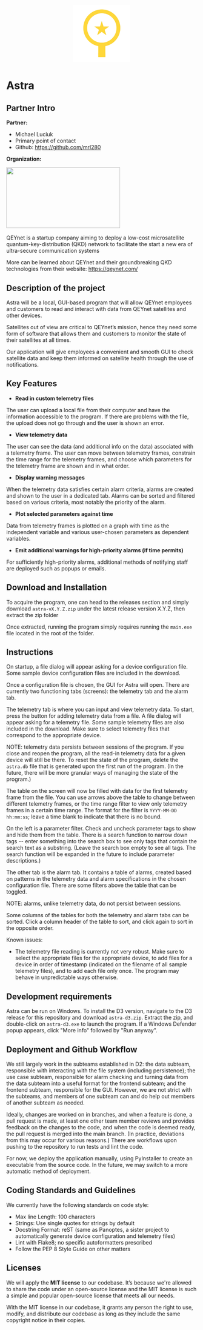 ​
<h1 align="center">
<img src="logo.png" width="150">
</h1>

# Astra 

## Partner Intro
**Partner:**
* Michael Luciuk
* Primary point of contact
* Github: https://github.com/mrl280

**Organization:**

<p>
 <img width="300" height="160" src="https://images.squarespace-cdn.com/content/v1/5a837cb7d74cffca72977a29/1518672294226-XPZ4FOYONO9PKB0DX8AC/QEYnet+logo_final-+iteration+2.png">
</p>

QEYnet is a startup company aiming to deploy a low-cost microsatellite quantum-key-distribution (QKD) network to facilitate the start a new era of ultra-secure communication systems

More can be learned about QEYnet and their groundbreaking QKD technologies from their website: https://qeynet.com/

## Description of the project

Astra will be a local, GUI-based program that will allow QEYnet employees and customers to read and interact with data from QEYnet satellites and other devices.

Satellites out of view are critical to QEYnet’s mission, hence they need some form of software that allows them and customers to monitor the state of their satellites at all times.

Our application will give employees a convenient and smooth GUI to check satellite data and keep them informed on satellite health through the use of notifications.

## Key Features

* **Read in custom telemetry files**

The user can upload a local file from their computer and have the information accessible to the program. If there are problems with the file, the upload does not go through and the user is shown an error.

* **View telemetry data**

The user can see the data (and additional info on the data) associated with a telemetry frame. The user can move between telemetry frames, constrain the time range for the telemetry frames, and choose which parameters for the telemetry frame are shown and in what order.

* **Display warning messages**

When the telemetry data satisfies certain alarm criteria, alarms are created and shown to the user in a dedicated tab. Alarms can be sorted and filtered based on various criteria, most notably the priority of the alarm.

* **Plot selected parameters against time**

Data from telemetry frames is plotted on a graph with time as the independent variable and various user-chosen parameters as dependent variables.

* **Emit additional warnings for high-priority alarms (if time permits)**

For sufficiently high-priority alarms, additional methods of notifying staff are deployed such as popups or emails.

## Download and Installation

To acquire the program, one can head to the releases section and simply download `astra-vX.Y.Z.zip` under the latest release version X.Y.Z, then extract the zip folder

Once extracted, running the program simply requires running the `main.exe` file located in the root of the folder.

## Instructions

On startup, a file dialog will appear asking for a device configuration file. Some sample device configuration files are included in the download.

Once a configuration file is chosen, the GUI for Astra will open. There are currently two functioning tabs (screens): the telemetry tab and the alarm tab.

The telemetry tab is where you can input and view telemetry data. To start, press the button for adding telemetry data from a file. A file dialog will appear asking for a telemetry file. Some sample telemetry files are also included in the download. Make sure to select telemetry files that correspond to the appropriate device.

NOTE: telemetry data persists between sessions of the program. If you close and reopen the program, all the read-in telemetry data for a given device will still be there. To reset the state of the program, delete the `astra.db` file that is generated upon the first run of the program. (In the future, there will be more granular ways of managing the state of the program.)

The table on the screen will now be filled with data for the first telemetry frame from the file. You can use arrows above the table to change between different telemetry frames, or the time range filter to view only telemetry frames in a certain time range. The format for the filter is `YYYY-MM-DD hh:mm:ss`; leave a time blank to indicate that there is no bound.

On the left is a parameter filter. Check and uncheck parameter tags to show and hide them from the table. There is a search function to narrow down tags -- enter something into the search box to see only tags that contain the search text as a substring. (Leave the search box empty to see all tags. The search function will be expanded in the future to include parameter descriptions.)

The other tab is the alarm tab. It contains a table of alarms, created based on patterns in the telemetry data and alarm specifications in the chosen configuration file. There are some filters above the table that can be toggled.

NOTE: alarms, unlike telemetry data, do not persist between sessions.

Some columns of the tables for both the telemetry and alarm tabs can be sorted. Click a column header of the table to sort, and click again to sort in the opposite order.

Known issues:
- The telemetry file reading is currently not very robust. Make sure to select the appropriate files for the appropriate device, to add files for a device in order of timestamp (indicated on the filename of all sample telemetry files), and to add each file only once. The program may behave in unpredictable ways otherwise.
 
 ## Development requirements

 Astra can be run on Windows. To install the D3 version, navigate to the D3 release for this repository and download `astra-d3.zip`. Extract the zip, and double-click on `astra-d3.exe` to launch the program. If a Windows Defender popup appears, click "More info" followed by "Run anyway".
 
 ## Deployment and Github Workflow

We still largely work in the subteams established in D2: the data subteam, responsible with interacting with the file system (including persistence); the use case subteam, responsible for alarm checking and turning data from the data subteam into a useful format for the frontend subteam; and the frontend subteam, responsible for the GUI. However, we are not strict with the subteams, and members of one subteam can and do help out members of another subteam as needed.

Ideally, changes are worked on in branches, and when a feature is done, a pull request is made, at least one other team member reviews and provides feedback on the changes to the code, and when the code is deemed ready, the pull request is merged into the main branch. (In practice, deviations from this may occur for various reasons.) There are workflows upon pushing to the repository to run tests and lint the code.

For now, we deploy the application manually, using PyInstaller to create an executable from the source code. In the future, we may switch to a more automatic method of deployment.

 ## Coding Standards and Guidelines

We currently have the following standards on code style:
* Max line Length: 100 characters
* Strings: Use single quotes for strings by default
* Docstring Format: reST (same as Panoptes, a sister project to automatically generate device configuration and telemetry files)
* Lint with Flake8; no specific autoformatters prescribed
* Follow the PEP 8 Style Guide on other matters

 ## Licenses 

We will apply the **MIT license** to our codebase. It’s because we're allowed to share the code under an open-source license and the MIT license is such a simple and popular open-source license that meets all our needs.

With the MIT license in our codebase, it grants any person the right to use, modify, and distribute our codebase as long as they include the same copyright notice in their copies.
